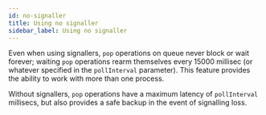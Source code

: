 ```yaml
---
id: no-signaller
title: Using no signaller
sidebar_label: Using no signaller
---
```


Even when using signallers, `pop` operations on queue never block or wait forever; waiting `pop` operations rearm themselves every 15000 millisec (or whatever specified in the `pollInterval` parameter). This feature provides the ability to work with more than one process. 

Without signallers, `pop` operations have a maximum latency of `pollInterval` millisecs, but also provides a safe backup in the event of signalling loss.
